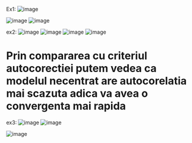 Ex1:
![image](https://github.com/MistreanuEmanuela/PMP-2023/assets/100144278/b1df6f50-5758-4b7a-994c-880c62248b45)

![image](https://github.com/MistreanuEmanuela/PMP-2023/assets/100144278/c9620601-edc4-4e97-ac7e-854330f7dcef)
![image](https://github.com/MistreanuEmanuela/PMP-2023/assets/100144278/37848c47-fc18-487e-b6d7-88c272f186d1)

ex2:
![image](https://github.com/MistreanuEmanuela/PMP-2023/assets/100144278/588fb0c1-65ca-4bc1-bb5f-1dcb005b6240)
![image](https://github.com/MistreanuEmanuela/PMP-2023/assets/100144278/10cdcf39-5409-4b91-a08c-168c58c06c11)
![image](https://github.com/MistreanuEmanuela/PMP-2023/assets/100144278/b2d9e544-db79-4a55-ae86-dfb6d3ae68f4)
![image](https://github.com/MistreanuEmanuela/PMP-2023/assets/100144278/886f95d8-9c38-4112-984f-e181e610a61f)


# Prin compararea cu criteriul autocorectiei putem vedea ca modelul necentrat are autocorelatia mai scazuta adica va avea o convergenta mai rapida

ex3:
![image](https://github.com/MistreanuEmanuela/PMP-2023/assets/100144278/b8ed72d4-c81f-495d-ba21-037c6e2a06c8)
![image](https://github.com/MistreanuEmanuela/PMP-2023/assets/100144278/f10be269-e6cf-42b6-a4ed-c103a24193fe)

![image](https://github.com/MistreanuEmanuela/PMP-2023/assets/100144278/9d468c79-885b-474c-ba99-8380e5b3045e)
